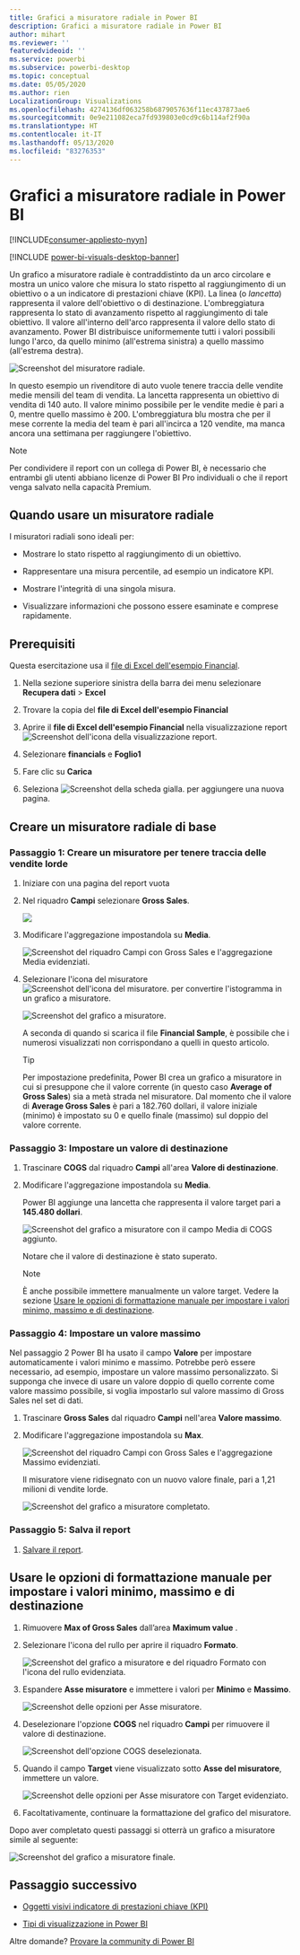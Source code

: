 ```yaml
---
title: Grafici a misuratore radiale in Power BI
description: Grafici a misuratore radiale in Power BI
author: mihart
ms.reviewer: ''
featuredvideoid: ''
ms.service: powerbi
ms.subservice: powerbi-desktop
ms.topic: conceptual
ms.date: 05/05/2020
ms.author: rien
LocalizationGroup: Visualizations
ms.openlocfilehash: 4274136df063258b6879057636f11ec437873ae6
ms.sourcegitcommit: 0e9e211082eca7fd939803e0cd9c6b114af2f90a
ms.translationtype: HT
ms.contentlocale: it-IT
ms.lasthandoff: 05/13/2020
ms.locfileid: "83276353"
---
```

# <a name="radial-gauge-charts-in-power-bi"></a>Grafici a misuratore radiale in Power BI

[!INCLUDE[consumer-appliesto-nyyn](../includes/consumer-appliesto-nyyn.md)]

[!INCLUDE [power-bi-visuals-desktop-banner](../includes/power-bi-visuals-desktop-banner.md)]

Un grafico a misuratore radiale è contraddistinto da un arco circolare e mostra un unico valore che misura lo stato rispetto al raggiungimento di un obiettivo o a un indicatore di prestazioni chiave (KPI). La linea (o *lancetta*) rappresenta il valore dell'obiettivo o di destinazione. L'ombreggiatura rappresenta lo stato di avanzamento rispetto al raggiungimento di tale obiettivo. Il valore all'interno dell'arco rappresenta il valore dello stato di avanzamento. Power BI distribuisce uniformemente tutti i valori possibili lungo l'arco, da quello minimo (all'estrema sinistra) a quello massimo (all'estrema destra).

![Screenshot del misuratore radiale.](media/power-bi-visualization-radial-gauge-charts/gauge-m.png)

In questo esempio un rivenditore di auto vuole tenere traccia delle vendite medie mensili del team di vendita. La lancetta rappresenta un obiettivo di vendita di 140 auto. Il valore minimo possibile per le vendite medie è pari a 0, mentre quello massimo è 200.  L'ombreggiatura blu mostra che per il mese corrente la media del team è pari all'incirca a 120 vendite, ma manca ancora una settimana per raggiungere l'obiettivo.

> [!NOTE]
> Per condividere il report con un collega di Power BI, è necessario che entrambi gli utenti abbiano licenze di Power BI Pro individuali o che il report venga salvato nella capacità Premium.

## <a name="when-to-use-a-radial-gauge"></a>Quando usare un misuratore radiale

I misuratori radiali sono ideali per:

* Mostrare lo stato rispetto al raggiungimento di un obiettivo.

* Rappresentare una misura percentile, ad esempio un indicatore KPI.

* Mostrare l'integrità di una singola misura.

* Visualizzare informazioni che possono essere esaminate e comprese rapidamente.

## <a name="prerequisites"></a>Prerequisiti

Questa esercitazione usa il [file di Excel dell'esempio Financial](https://download.microsoft.com/download/9/6/D/96DDC2FF-2568-491D-AAFA-AFDD6F763AE3/Retail%20Analysis%20Sample%20PBIX.pbix).

1. Nella sezione superiore sinistra della barra dei menu selezionare **Recupera dati** > **Excel**
   
2. Trovare la copia del **file di Excel dell'esempio Financial**

1. Aprire il **file di Excel dell'esempio Financial** nella visualizzazione report ![Screenshot dell'icona della visualizzazione report](media/power-bi-visualization-kpi/power-bi-report-view.png).

1. Selezionare **financials** e **Foglio1**

1. Fare clic su **Carica**

1. Seleziona ![Screenshot della scheda gialla.](media/power-bi-visualization-kpi/power-bi-yellow-tab.png) per aggiungere una nuova pagina.



## <a name="create-a-basic-radial-gauge"></a>Creare un misuratore radiale di base

### <a name="step-1-create-a-gauge-to-track-gross-sales"></a>Passaggio 1: Creare un misuratore per tenere traccia delle vendite lorde

1. Iniziare con una pagina del report vuota

1. Nel riquadro **Campi** selezionare **Gross Sales**.

   ![](media/power-bi-visualization-radial-gauge-charts/grosssalesvalue-new.png)

1. Modificare l'aggregazione impostandola su **Media**.

   ![Screenshot del riquadro Campi con Gross Sales e l'aggregazione Media evidenziati.](media/power-bi-visualization-radial-gauge-charts/changetoaverage-new.png)

1. Selezionare l'icona del misuratore ![Screenshot dell'icona del misuratore.](media/power-bi-visualization-radial-gauge-charts/gaugeicon-new.png) per convertire l'istogramma in un grafico a misuratore.

    ![Screenshot del grafico a misuratore.](media/power-bi-visualization-radial-gauge-charts/gauge-no-target.png)

    A seconda di quando si scarica il file **Financial Sample**, è possibile che i numerosi visualizzati non corrispondano a quelli in questo articolo.

    > [!TIP]
    > Per impostazione predefinita, Power BI crea un grafico a misuratore in cui si presuppone che il valore corrente (in questo caso **Average of Gross Sales**) sia a metà strada nel misuratore. Dal momento che il valore di **Average Gross Sales** è pari a 182.760 dollari, il valore iniziale (minimo) è impostato su 0 e quello finale (massimo) sul doppio del valore corrente.

### <a name="step-3-set-a-target-value"></a>Passaggio 3: Impostare un valore di destinazione

1. Trascinare **COGS** dal riquadro **Campi** all'area **Valore di destinazione**.

1. Modificare l'aggregazione impostandola su **Media**.

   Power BI aggiunge una lancetta che rappresenta il valore target pari a **145.480 dollari**.

   ![Screenshot del grafico a misuratore con il campo Media di COGS aggiunto.](media/power-bi-visualization-radial-gauge-charts/gaugeinprogress-new.png)

    Notare che il valore di destinazione è stato superato.

   > [!NOTE]
   > È anche possibile immettere manualmente un valore target. Vedere la sezione [Usare le opzioni di formattazione manuale per impostare i valori minimo, massimo e di destinazione](#use-manual-format-options-to-set-minimum-maximum-and-target-values).

### <a name="step-4-set-a-maximum-value"></a>Passaggio 4: Impostare un valore massimo

Nel passaggio 2 Power BI ha usato il campo **Valore** per impostare automaticamente i valori minimo e massimo. Potrebbe però essere necessario, ad esempio, impostare un valore massimo personalizzato. Si supponga che invece di usare un valore doppio di quello corrente come valore massimo possibile, si voglia impostarlo sul valore massimo di Gross Sales nel set di dati.

1. Trascinare **Gross Sales** dal riquadro **Campi** nell'area **Valore massimo**.

1. Modificare l'aggregazione impostandola su **Max**.

   ![Screenshot del riquadro Campi con Gross Sales e l'aggregazione Massimo evidenziati.](media/power-bi-visualization-radial-gauge-charts/setmaximum-new.png)

   Il misuratore viene ridisegnato con un nuovo valore finale, pari a 1,21 milioni di vendite lorde.

   ![Screenshot del grafico a misuratore completato.](media/power-bi-visualization-radial-gauge-charts/power-bi-final-gauge.png)

### <a name="step-5-save-your-report"></a>Passaggio 5: Salva il report

1. [Salvare il report](../create-reports/service-report-save.md).

## <a name="use-manual-format-options-to-set-minimum-maximum-and-target-values"></a>Usare le opzioni di formattazione manuale per impostare i valori minimo, massimo e di destinazione

1. Rimuovere **Max of Gross Sales** dall’area **Maximum value** .

1. Selezionare l'icona del rullo per aprire il riquadro **Formato**.

   ![Screenshot del grafico a misuratore e del riquadro Formato con l'icona del rullo evidenziata.](media/power-bi-visualization-radial-gauge-charts/power-bi-roller.png)

1. Espandere **Asse misuratore** e immettere i valori per **Minimo** e **Massimo**.

    ![Screenshot delle opzioni per Asse misuratore.](media/power-bi-visualization-radial-gauge-charts/power-bi-gauge-axis.png)

1. Deselezionare l'opzione **COGS** nel riquadro **Campi** per rimuovere il valore di destinazione.

    ![Screenshot dell'opzione COGS deselezionata.](media/power-bi-visualization-radial-gauge-charts/pbi-remove-target.png)

1. Quando il campo **Target** viene visualizzato sotto **Asse del misuratore**, immettere un valore.

     ![Screenshot delle opzioni per Asse misuratore con Target evidenziato.](media/power-bi-visualization-radial-gauge-charts/power-bi-gauge-target.png)

1. Facoltativamente, continuare la formattazione del grafico del misuratore.

Dopo aver completato questi passaggi si otterrà un grafico a misuratore simile al seguente:

![Screenshot del grafico a misuratore finale.](media/power-bi-visualization-radial-gauge-charts/power-bi-final.png)

## <a name="next-step"></a>Passaggio successivo

* [Oggetti visivi indicatore di prestazioni chiave (KPI)](power-bi-visualization-kpi.md)

* [Tipi di visualizzazione in Power BI](power-bi-visualization-types-for-reports-and-q-and-a.md)

Altre domande? [Provare la community di Power BI](https://community.powerbi.com/)

